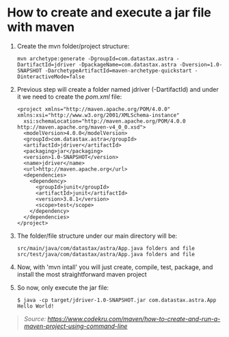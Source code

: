 # How to create and execute a jar file with maven

1. Create the mvn folder/project structure:
    ```
    mvn archetype:generate -DgroupId=com.datastax.astra -DartifactId=jdriver -DpackageName=com.datastax.astra -Dversion=1.0-SNAPSHOT -DarchetypeArtifactId=maven-archetype-quickstart -DinteractiveMode=false
    ```

2. Previous step will create a folder named jdriver (-DartifactId) and under it we need to create the *pom.xml* file:
    ```
    <project xmlns="http://maven.apache.org/POM/4.0.0" xmlns:xsi="http://www.w3.org/2001/XMLSchema-instance"
      xsi:schemaLocation="http://maven.apache.org/POM/4.0.0 http://maven.apache.org/maven-v4_0_0.xsd">
      <modelVersion>4.0.0</modelVersion>
      <groupId>com.datastax.astra</groupId>
      <artifactId>jdriver</artifactId>
      <packaging>jar</packaging>
      <version>1.0-SNAPSHOT</version>
      <name>jdriver</name>
      <url>http://maven.apache.org</url>
      <dependencies>
        <dependency>
          <groupId>junit</groupId>
          <artifactId>junit</artifactId>
          <version>3.8.1</version>
          <scope>test</scope>
        </dependency>
      </dependencies>
    </project>
    ```

3. The folder/file structure under our main directory will be:
    ```
    src/main/java/com/datastax/astra/App.java folders and file
    src/test/java/com/datastax/astra/App.java folders and file
    ```

4. Now, with 'mvn intall' you will just create, compile, test, package, and install the most straightforward maven project

5. So now, only execute the jar file:
    ```
    $ java -cp target/jdriver-1.0-SNAPSHOT.jar com.datastax.astra.App
    Hello World!
    ```

> _Source: https://www.codekru.com/maven/how-to-create-and-run-a-maven-project-using-command-line_
